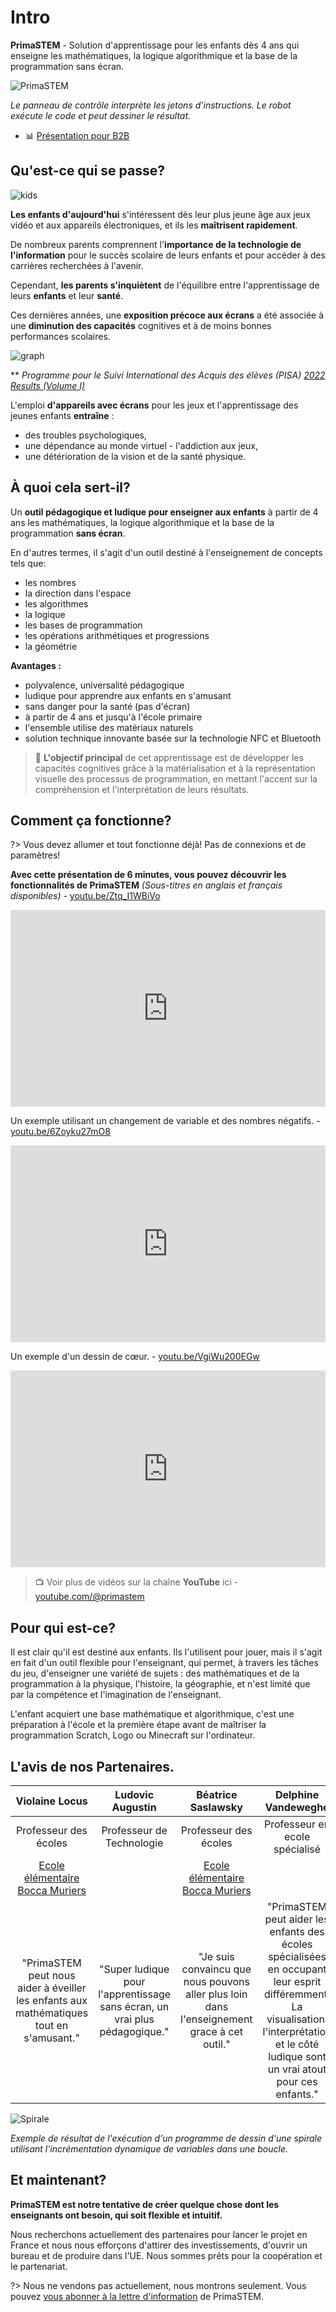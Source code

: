 # Intro

**PrimaSTEM** - Solution d'apprentissage pour les enfants dès 4 ans qui enseigne les mathématiques, la logique algorithmique et la base de la programmation sans écran.

![PrimaSTEM](images/main.jpeg)

*Le panneau de contrôle interprète les jetons d'instructions. Le robot exécute le code et peut dessiner le résultat.*

- 📊 [Présentation pour B2B](https://pitch.com/v/primastem_b2b_fr-w5yrm2)

## Qu'est-ce qui se passe?

![kids](images/kids.png)

**Les enfants d'aujourd'hui** s'intéressent dès leur plus jeune âge aux jeux vidéo et aux appareils électroniques, et ils les **maîtrisent rapidement**.

De nombreux parents comprennent l'**importance de la technologie de l'information** pour le succès scolaire de leurs enfants et pour accéder à des carrières recherchées à l'avenir.

Cependant, **les parents s'inquiètent** de l'équilibre entre l'apprentissage de leurs **enfants** et leur **santé**.

Ces dernières années, une **exposition précoce aux écrans** a été associée à une **diminution des capacités** cognitives et à de moins bonnes performances scolaires.

![graph](images/graph.jpg)

** *Programme pour le Suivi International des Acquis des élèves (PISA) [2022 Results (Volume I)](https://www.oecd-ilibrary.org/education/pisa-2022-results-volume-i_53f23881-en)*

L'emploi **d'appareils avec écrans** pour les jeux et l'apprentissage des jeunes enfants **entraîne** :

- des troubles psychologiques,
- une dépendance au monde virtuel - l'addiction aux jeux,
- une détérioration de la vision et de la santé physique.

## À quoi cela sert-il?

Un **outil pédagogique et ludique pour enseigner aux enfants** à partir de 4 ans les mathématiques, la logique algorithmique et la base de la programmation **sans écran**.

En d'autres termes, il s'agit d'un outil destiné à l'enseignement de concepts tels que:
- les nombres
- la direction dans l'espace
- les algorithmes
- la logique
- les bases de programmation
- les opérations arithmétiques et progressions
- la géométrie

**Avantages :**

- polyvalence, universalité pédagogique
- ludique pour apprendre aux enfants en s'amusant
- sans danger pour la santé (pas d'écran)
- à partir de 4 ans et jusqu'à l'école primaire
- l'ensemble utilise des matériaux naturels
- solution technique innovante basée sur la technologie NFC et Bluetooth

> 🎯 **L'objectif principal** de cet apprentissage est de développer les capacités cognitives grâce à la matérialisation et à la représentation visuelle des processus de programmation, en mettant l'accent sur la compréhension et l'interprétation de leurs résultats.

## Comment ça fonctionne?

?> Vous devez allumer et tout fonctionne déjà! Pas de connexions et de paramètres!

**Avec cette présentation de 6 minutes, vous pouvez découvrir les fonctionnalités de PrimaSTEM** *(Sous-titres en anglais et français disponibles)* - [youtu.be/Ztq_I1WBiVo](https://youtu.be/Ztq_I1WBiVo)

<iframe src="https://www.youtube.com/embed/Ztq_I1WBiVo?si=ZNSLpsCC8WlPB671" width=100% height="315" title="YouTube video player" frameborder="0" allow="accelerometer; autoplay; clipboard-write; encrypted-media; gyroscope; picture-in-picture; web-share" referrerpolicy="strict-origin-when-cross-origin" allowfullscreen></iframe>

Un exemple utilisant un changement de variable et des nombres négatifs. - [youtu.be/6Zoyku27mO8](https://youtu.be/6Zoyku27mO8)

<iframe src="https://www.youtube.com/embed/6Zoyku27mO8?si=WYYMKyV7d768DI-D" width=100% height="315" title="YouTube video player" frameborder="0" allow="accelerometer; autoplay; clipboard-write; encrypted-media; gyroscope; picture-in-picture; web-share" referrerpolicy="strict-origin-when-cross-origin" allowfullscreen></iframe>

Un exemple d'un dessin de cœur. - [youtu.be/VgiWu200EGw](https://youtu.be/VgiWu200EGw)

<iframe src="https://www.youtube.com/embed/VgiWu200EGw?si=EiQKbP0egmZ2aXCa" width=100% height="315" title="YouTube video player" frameborder="0" allow="accelerometer; autoplay; clipboard-write; encrypted-media; gyroscope; picture-in-picture; web-share" referrerpolicy="strict-origin-when-cross-origin" allowfullscreen></iframe>

> 📺  Voir plus de vidéos sur la chaîne **YouTube** ici -  [youtube.com/@primastem](https://www.youtube.com/@primastem)

## Pour qui est-ce?

Il est clair qu'il est destiné aux enfants. Ils l'utilisent pour jouer, mais il s'agit en fait d'un outil flexible pour l'enseignant, qui permet, à travers les tâches du jeu, d'enseigner une variété de sujets : des mathématiques et de la programmation à la physique, l'histoire, la géographie, et n'est limité que par la compétence et l'imagination de l'enseignant.

L'enfant acquiert une base mathématique et algorithmique, c'est une préparation à l'école et la première étape avant de maîtriser la programmation Scratch, Logo ou Minecraft sur l'ordinateur.

## L'avis de nos Partenaires.

|Violaine Locus|Ludovic Augustin|Béatrice Saslawsky|Delphine Vandeweghe|
|:-:|:-:|:-:|:----------:|
|Professeur des écoles|Professeur de Technologie|Professeur des écoles|Professeur en ecole spécialisé|
|[Ecole élémentaire Bocca Muriers](https://www.education.gouv.fr/annuaire/06150/cannes/ecole/0060769d/ecole-elementaire-bocca-muriers.html)| |[Ecole élémentaire Bocca Muriers](https://www.education.gouv.fr/annuaire/06150/cannes/ecole/0060769d/ecole-elementaire-bocca-muriers.html)| |
| "PrimaSTEM peut nous aider à éveiller les enfants aux mathématiques tout en s'amusant." | "Super ludique pour l'apprentissage sans écran, un vrai plus pédagogique." | "Je suis convaincu que nous pouvons aller plus loin dans l'enseignement grace à cet outil." | "PrimaSTEM peut aider les enfants des écoles spécialisées en occupant leur esprit différemment. La visualisation, l'interprétation et le côté ludique sont un vrai atout pour ces enfants." |

![Spirale](images/robot_spiral.jpeg)

*Exemple de résultat de l'exécution d'un programme de dessin d'une spirale utilisant l'incrémentation dynamique de variables dans une boucle.*

## Et maintenant?

**PrimaSTEM est notre tentative de créer quelque chose dont les enseignants ont besoin, qui soit flexible et intuitif.**

Nous recherchons actuellement des partenaires pour lancer le projet en France et nous nous efforçons d'attirer des investissements, d'ouvrir un bureau et de produire dans l'UE. Nous sommes prêts pour la coopération et le partenariat.

?> Nous ne vendons pas actuellement, nous montrons seulement. Vous pouvez [vous abonner à la lettre d'information](https://forms.gle/vfJXhBomVXXAAp8C7) de PrimaSTEM.

<div class="ml-embedded" data-form="jdJlRe"></div>